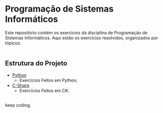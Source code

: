 # Programação de Sistemas Informáticos
Este repositório contém os exercícios da disciplina de Programação de Sistemas Informáticos. Aqui estão os exercícios resolvidos, organizados por tópicos.
<br><br>


## Estrutura do Projeto
- [Python](https://github.com/Ismael-Moreira-Kt/PSI/tree/main/Python)
    - Exercícios Feitos em Python;
- [C-Sharp](https://github.com/Ismael-Moreira-Kt/PSI/tree/main/C-Sharp)
    - Exercícios Feitos em C#;
<br><br>


keep coding.
